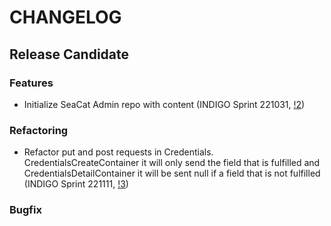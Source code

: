 # CHANGELOG

## Release Candidate

### Features

- Initialize SeaCat Admin repo with content (INDIGO Sprint 221031, [!2](https://github.com/TeskaLabs/seacat-admin-webui/pull/2))

### Refactoring

- Refactor put and post requests in Credentials. CredentialsCreateContainer it will only send the field that is fulfilled and CredentialsDetailContainer it will be sent null if a field that is not fulfilled (INDIGO Sprint 221111, [!3](https://github.com/TeskaLabs/seacat-admin-webui/pull/3))

### Bugfix
